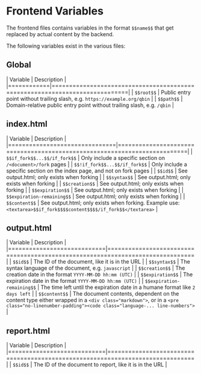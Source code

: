 # Frontend Variables
The frontend files contains variables in the format `$$name$$` that get replaced by actual content by the backend.

The following variables exist in the various files:

## Global
| Variable   | Description                                                                |
|============|============================================================================|
| `$$root$$` | Public entry point without trailing slash, e.g. `https://example.org/qbin` |
| `$$path$$` | Domain-relative public entry point without trailing slash, e.g. `/qbin`    |

## index.html
| Variable                      | Description                                                              |
|===============================|==========================================================================|
| `$$if_fork$$...$$/if_fork$$`  | Only include a specific section on `/<document>/fork` pages              |
| `$$!if_fork$$...$$/if_fork$$` | Only include a specific section on the index page, and not on fork pages |
| `$$id$$`                      | See output.html; only exists when forking                                |
| `$$syntax$$`                  | See output.html; only exists when forking                                |
| `$$creation$$`                | See output.html; only exists when forking                                |
| `$$expiration$$`              | See output.html; only exists when forking                                |
| `$$expiration-remaining$$`    | See output.html; only exists when forking                                |
| `$$content$$`                 | See output.html; only exists when forking. Example use: `<textarea>$$if_fork$$$$content$$$$/if_fork$$</textarea>` |

## output.html
| Variable                   | Description                                                                   |
|============================|===============================================================================|
| `$$id$$`                   | The ID of the document, like it is in the URL                                 |
| `$$syntax$$`               | The syntax language of the document, e.g. `javascript`                        |
| `$$creation$$`             | The creation date in the format `YYYY-MM-DD hh:mm (UTC)`                      |
| `$$expiration$$`           | The expiration date in the format `YYYY-MM-DD hh:mm (UTC)`                    |
| `$$expiration-remaining$$` | The time left until the expiration date in a humane format like `2 days left` |
| `$$content$$`              | The document contents, dependent on the content type either wrapped in a `<div class="markdown">`, or in a `<pre class="no-linenumber-padding"><code class="language-... line-numbers">` |

## report.html
| Variable                   | Description                                                                   |
|============================|===============================================================================|
| `$$id$$`                   | The ID of the document to report, like it is in the URL                       |
